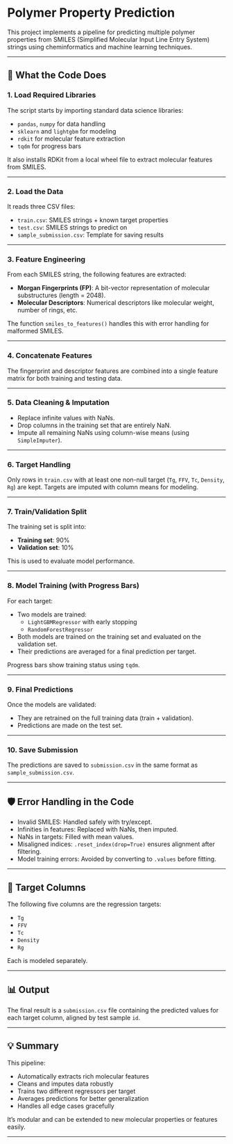 # Polymer Property Prediction

This project implements a pipeline for predicting multiple polymer properties from SMILES (Simplified Molecular Input Line Entry System) strings using cheminformatics and machine learning techniques.

---

## 🔧 What the Code Does

### 1. **Load Required Libraries**
The script starts by importing standard data science libraries:
- `pandas`, `numpy` for data handling
- `sklearn` and `lightgbm` for modeling
- `rdkit` for molecular feature extraction
- `tqdm` for progress bars

It also installs RDKit from a local wheel file to extract molecular features from SMILES.

---

### 2. **Load the Data**
It reads three CSV files:
- `train.csv`: SMILES strings + known target properties
- `test.csv`: SMILES strings to predict on
- `sample_submission.csv`: Template for saving results

---

### 3. **Feature Engineering**
From each SMILES string, the following features are extracted:

- **Morgan Fingerprints (FP)**: A bit-vector representation of molecular substructures (length = 2048).
- **Molecular Descriptors**: Numerical descriptors like molecular weight, number of rings, etc.

The function `smiles_to_features()` handles this with error handling for malformed SMILES.

---

### 4. **Concatenate Features**
The fingerprint and descriptor features are combined into a single feature matrix for both training and testing data.

---

### 5. **Data Cleaning & Imputation**
- Replace infinite values with NaNs.
- Drop columns in the training set that are entirely NaN.
- Impute all remaining NaNs using column-wise means (using `SimpleImputer`).

---

### 6. **Target Handling**
Only rows in `train.csv` with at least one non-null target (`Tg`, `FFV`, `Tc`, `Density`, `Rg`) are kept. Targets are imputed with column means for modeling.

---

### 7. **Train/Validation Split**
The training set is split into:
- **Training set**: 90%
- **Validation set**: 10%

This is used to evaluate model performance.

---

### 8. **Model Training (with Progress Bars)**
For each target:
- Two models are trained:
  - `LightGBMRegressor` with early stopping
  - `RandomForestRegressor`
- Both models are trained on the training set and evaluated on the validation set.
- Their predictions are averaged for a final prediction per target.

Progress bars show training status using `tqdm`.

---

### 9. **Final Predictions**
Once the models are validated:
- They are retrained on the full training data (train + validation).
- Predictions are made on the test set.

---

### 10. **Save Submission**
The predictions are saved to `submission.csv` in the same format as `sample_submission.csv`.

---

## 🛡 Error Handling in the Code
- Invalid SMILES: Handled safely with try/except.
- Infinities in features: Replaced with NaNs, then imputed.
- NaNs in targets: Filled with mean values.
- Misaligned indices: `.reset_index(drop=True)` ensures alignment after filtering.
- Model training errors: Avoided by converting to `.values` before fitting.

---

## 🧪 Target Columns

The following five columns are the regression targets:
- `Tg`
- `FFV`
- `Tc`
- `Density`
- `Rg`

Each is modeled separately.

---

## 📊 Output

The final result is a `submission.csv` file containing the predicted values for each target column, aligned by test sample `id`.

---

## 💡 Summary

This pipeline:
- Automatically extracts rich molecular features
- Cleans and imputes data robustly
- Trains two different regressors per target
- Averages predictions for better generalization
- Handles all edge cases gracefully

It’s modular and can be extended to new molecular properties or features easily.

---
